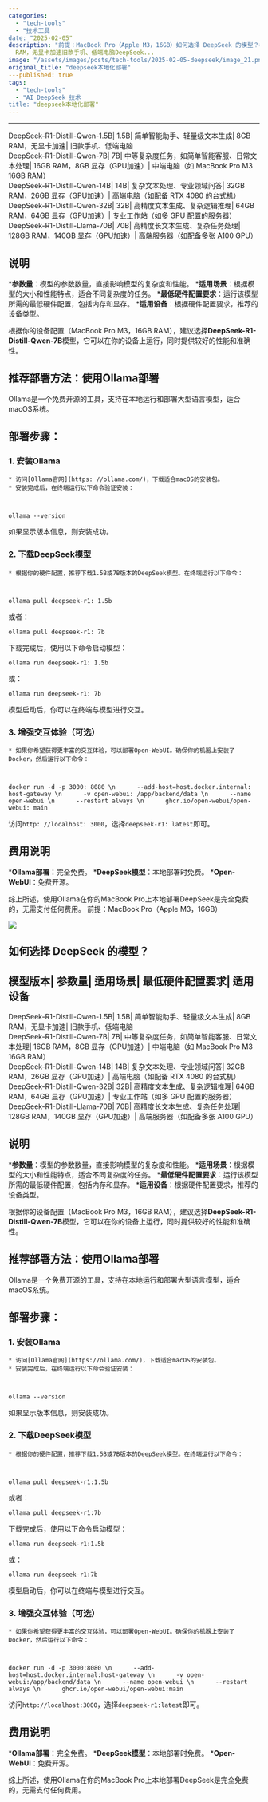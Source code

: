```yaml
---
categories: 
  - "tech-tools"
  - "技术工具
date: "2025-02-05"
description: "前提：MacBook Pro（Apple M3，16GB）如何选择 DeepSeek 的模型？模型版本参数量适用场景最低硬件配置要求适用设备DeepSeek-R1-Distill-Qwen-1.5B1.5B简单智能助手、轻量级文本生成8GB"
  RAM，无显卡加速旧款手机、低端电脑DeepSeek...
image: "/assets/images/posts/tech-tools/2025-02-05-deepseek/image_21.png"
original_title: "deepseek本地化部署"
---published: true
tags:
  - "tech-tools"
  - "AI DeepSeek 技术
title: "deepseek本地化部署"
---
```



---
DeepSeek-R1-Distill-Qwen-1.5B| 1.5B| 简单智能助手、轻量级文本生成| 8GB RAM，无显卡加速| 旧款手机、低端电脑  
DeepSeek-R1-Distill-Qwen-7B| 7B| 中等复杂度任务，如简单智能客服、日常文本处理| 16GB RAM，8GB 显存（GPU加速）| 中端电脑（如 MacBook Pro M3 16GB RAM）  
DeepSeek-R1-Distill-Qwen-14B| 14B| 复杂文本处理、专业领域问答| 32GB RAM，26GB 显存（GPU加速）| 高端电脑（如配备 RTX 4080 的台式机）  
DeepSeek-R1-Distill-Qwen-32B| 32B| 高精度文本生成、复杂逻辑推理| 64GB RAM，64GB 显存（GPU加速）| 专业工作站（如多 GPU 配置的服务器）  
DeepSeek-R1-Distill-Llama-70B| 70B| 高精度长文本生成、复杂任务处理| 128GB RAM，140GB 显存（GPU加速）| 高端服务器（如配备多张 A100 GPU）  
  
## 说明

  ***参数量**：模型的参数数量，直接影响模型的复杂度和性能。
  ***适用场景**：根据模型的大小和性能特点，适合不同复杂度的任务。
  ***最低硬件配置要求**：运行该模型所需的最低硬件配置，包括内存和显存。
  ***适用设备**：根据硬件配置要求，推荐的设备类型。

根据你的设备配置（MacBook Pro M3，16GB RAM），建议选择**DeepSeek-R1-Distill-Qwen-7B**模型，它可以在你的设备上运行，同时提供较好的性能和准确性。

## 推荐部署方法：使用Ollama部署

Ollama是一个免费开源的工具，支持在本地运行和部署大型语言模型，适合macOS系统。

## 部署步骤：

### 1\. 安装Ollama

    * 访问[Ollama官网](https: //ollama.com/)，下载适合macOS的安装包。
    * 安装完成后，在终端运行以下命令验证安装：

    
    
    ollama --version

如果显示版本信息，则安装成功。

### 2\. 下载DeepSeek模型

    * 根据你的硬件配置，推荐下载1.5B或7B版本的DeepSeek模型。在终端运行以下命令：

    
    
    ollama pull deepseek-r1: 1.5b

或者：
    
    
    ollama pull deepseek-r1: 7b

下载完成后，使用以下命令启动模型：
    
    
    ollama run deepseek-r1: 1.5b

或：
    
    
    ollama run deepseek-r1: 7b

模型启动后，你可以在终端与模型进行交互。

### 3\. 增强交互体验（可选）

    * 如果你希望获得更丰富的交互体验，可以部署Open-WebUI。确保你的机器上安装了Docker，然后运行以下命令：

    
    
    docker run -d -p 3000: 8080 \n      --add-host=host.docker.internal: host-gateway \n      -v open-webui: /app/backend/data \n      --name open-webui \n      --restart always \n      ghcr.io/open-webui/open-webui: main

访问`http: //localhost: 3000`，选择`deepseek-r1: latest`即可。

## 费用说明

  ***Ollama部署**：完全免费。
  ***DeepSeek模型**：本地部署时免费。
  ***Open-WebUI**：免费开源。

综上所述，使用Ollama在你的MacBook Pro上本地部署DeepSeek是完全免费的，无需支付任何费用。
前提：MacBook Pro（Apple M3，16GB）

![](/assets/images/tech-tools/2025-02-05-deepseek本地化部署/image_21.png)

## 如何选择 DeepSeek 的模型？

模型版本| 参数量| 适用场景| 最低硬件配置要求| 适用设备  
---
DeepSeek-R1-Distill-Qwen-1.5B| 1.5B| 简单智能助手、轻量级文本生成| 8GB RAM，无显卡加速| 旧款手机、低端电脑  
DeepSeek-R1-Distill-Qwen-7B| 7B| 中等复杂度任务，如简单智能客服、日常文本处理| 16GB RAM，8GB 显存（GPU加速）| 中端电脑（如 MacBook Pro M3 16GB RAM）  
DeepSeek-R1-Distill-Qwen-14B| 14B| 复杂文本处理、专业领域问答| 32GB RAM，26GB 显存（GPU加速）| 高端电脑（如配备 RTX 4080 的台式机）  
DeepSeek-R1-Distill-Qwen-32B| 32B| 高精度文本生成、复杂逻辑推理| 64GB RAM，64GB 显存（GPU加速）| 专业工作站（如多 GPU 配置的服务器）  
DeepSeek-R1-Distill-Llama-70B| 70B| 高精度长文本生成、复杂任务处理| 128GB RAM，140GB 显存（GPU加速）| 高端服务器（如配备多张 A100 GPU）  
  
## 说明

  ***参数量**：模型的参数数量，直接影响模型的复杂度和性能。
  ***适用场景**：根据模型的大小和性能特点，适合不同复杂度的任务。
  ***最低硬件配置要求**：运行该模型所需的最低硬件配置，包括内存和显存。
  ***适用设备**：根据硬件配置要求，推荐的设备类型。

根据你的设备配置（MacBook Pro M3，16GB RAM），建议选择**DeepSeek-R1-Distill-Qwen-7B**模型，它可以在你的设备上运行，同时提供较好的性能和准确性。

## 推荐部署方法：使用Ollama部署

Ollama是一个免费开源的工具，支持在本地运行和部署大型语言模型，适合macOS系统。

## 部署步骤：

### 1\. 安装Ollama

    * 访问[Ollama官网](https://ollama.com/)，下载适合macOS的安装包。
    * 安装完成后，在终端运行以下命令验证安装：

    
    
    ollama --version

如果显示版本信息，则安装成功。

### 2\. 下载DeepSeek模型

    * 根据你的硬件配置，推荐下载1.5B或7B版本的DeepSeek模型。在终端运行以下命令：

    
    
    ollama pull deepseek-r1:1.5b

或者：
    
    
    ollama pull deepseek-r1:7b

下载完成后，使用以下命令启动模型：
    
    
    ollama run deepseek-r1:1.5b

或：
    
    
    ollama run deepseek-r1:7b

模型启动后，你可以在终端与模型进行交互。

### 3\. 增强交互体验（可选）

    * 如果你希望获得更丰富的交互体验，可以部署Open-WebUI。确保你的机器上安装了Docker，然后运行以下命令：

    
    
    docker run -d -p 3000:8080 \n      --add-host=host.docker.internal:host-gateway \n      -v open-webui:/app/backend/data \n      --name open-webui \n      --restart always \n      ghcr.io/open-webui/open-webui:main

访问`http://localhost:3000`，选择`deepseek-r1:latest`即可。

## 费用说明

  ***Ollama部署**：完全免费。
  ***DeepSeek模型**：本地部署时免费。
  ***Open-WebUI**：免费开源。

综上所述，使用Ollama在你的MacBook Pro上本地部署DeepSeek是完全免费的，无需支付任何费用。

